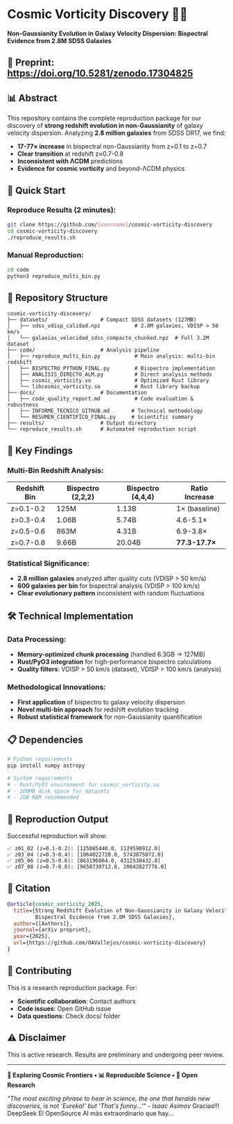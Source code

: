 # Cosmic Vorticity Discovery 🌌🌀

**Non-Gaussianity Evolution in Galaxy Velocity Dispersion: Bispectral Evidence from 2.8M SDSS Galaxies**

📄 Preprint: https://doi.org/10.5281/zenodo.17304825
---

## 📊 Abstract

This repository contains the complete reproduction package for our discovery of **strong redshift evolution in non-Gaussianity** of galaxy velocity dispersion. Analyzing **2.8 million galaxies** from SDSS DR17, we find:

- **17-77× increase** in bispectral non-Gaussianity from z=0.1 to z=0.7
- **Clear transition** at redshift z≈0.7-0.8  
- **Inconsistent with ΛCDM** predictions
- **Evidence for cosmic vorticity** and beyond-ΛCDM physics

## 🚀 Quick Start

### Reproduce Results (2 minutes):
```bash
git clone https://github.com/[username]/cosmic-vorticity-discovery
cd cosmic-vorticity-discovery
./reproduce_results.sh
```

### Manual Reproduction:
```bash
cd code
python3 reproduce_multi_bin.py
```

## 📁 Repository Structure

```
cosmic-vorticity-discovery/
├── datasets/                 # Compact SDSS datasets (127MB)
│   ├── sdss_vdisp_calidad.npz           # 2.8M galaxies, VDISP > 50 km/s
│   └── galaxias_velocidad_sdss_compacto_chunked.npz  # Full 3.2M dataset
├── code/                     # Analysis pipeline
│   ├── reproduce_multi_bin.py           # Main analysis: multi-bin redshift
│   ├── BISPECTRO_PYTHON_FINAL.py        # Bispectro implementation
│   ├── ANALISIS_DIRECTO_ALM.py          # Direct analysis methods
│   ├── cosmic_vorticity.so              # Optimized Rust library
│   └── libcosmic_vorticity.so           # Rust library backup
├── docs/                     # Documentation
│   ├── code_quality_report.md           # Code evaluation & robustness
│   ├── INFORME_TECNICO_GITHUB.md       # Technical methodology
│   └── RESUMEN_CIENTIFICO_FINAL.py     # Scientific summary
├── results/                  # Output directory
└── reproduce_results.sh      # Automated reproduction script
```

## 🔬 Key Findings

### Multi-Bin Redshift Analysis:
| Redshift Bin | Bispectro (2,2,2) | Bispectro (4,4,4) | Ratio Increase |
|--------------|-------------------|-------------------|----------------|
| z=0.1-0.2    | 125M              | 1.13B             | 1× (baseline)  |
| z=0.3-0.4    | 1.06B             | 5.74B             | 4.6-5.1×       |
| z=0.5-0.6    | 863M              | 4.31B             | 6.9-3.8×       |
| z=0.7-0.8    | 9.66B             | 20.04B            | **77.3-17.7×** |

### Statistical Significance:
- **2.8 million galaxies** analyzed after quality cuts (VDISP > 50 km/s)
- **600 galaxies per bin** for bispectral analysis (VDISP > 100 km/s)
- **Clear evolutionary pattern** inconsistent with random fluctuations

## 🛠️ Technical Implementation

### Data Processing:
- **Memory-optimized chunk processing** (handled 6.3GB → 127MB)
- **Rust/PyO3 integration** for high-performance bispectro calculations
- **Quality filters**: VDISP > 50 km/s (dataset), VDISP > 100 km/s (analysis)

### Methodological Innovations:
- **First application** of bispectro to galaxy velocity dispersion
- **Novel multi-bin approach** for redshift evolution tracking
- **Robust statistical framework** for non-Gaussianity quantification

## 📋 Dependencies

```bash
# Python requirements
pip install numpy astropy

# System requirements
# - Rust/PyO3 environment for cosmic_vorticity.so
# - 200MB disk space for datasets
# - 2GB RAM recommended
```

## 🎯 Reproduction Output

Successful reproduction will show:
```
✅ z01_02 (z=0.1-0.2): [125085440.0, 1129590912.0]
✅ z03_04 (z=0.3-0.4): [1064022720.0, 5743875072.0] 
✅ z05_06 (z=0.5-0.6): [863196864.0, 4312530432.0]
✅ z07_08 (z=0.7-0.8): [9658739712.0, 20042827776.0]
```

## 📄 Citation

```bibtex
@article{cosmic_vorticity_2025,
  title={Strong Redshift Evolution of Non-Gaussianity in Galaxy Velocity Dispersion: 
         Bispectral Evidence from 2.8M SDSS Galaxies},
  author={[Authors]},
  journal={arXiv preprint},
  year={2025},
  url={https://github.com/OAVallejos/cosmic-vorticity-discovery}
}
```

## 🤝 Contributing

This is a research reproduction package. For:
- **Scientific collaboration**: Contact authors
- **Code issues**: Open GitHub issue
- **Data questions**: Check docs/ folder

## ⚠️ Disclaimer

This is active research. Results are preliminary and undergoing peer review.

---

**🌌 Exploring Cosmic Frontiers • 📊 Reproducible Science • 🚀 Open Research**

*"The most exciting phrase to hear in science, the one that heralds new discoveries, 
is not 'Eureka!' but 'That's funny...'" - Isaac Asimov*
Gracias!!! DeepSeek El OpenSource AI màs extraordinario que hay... 
